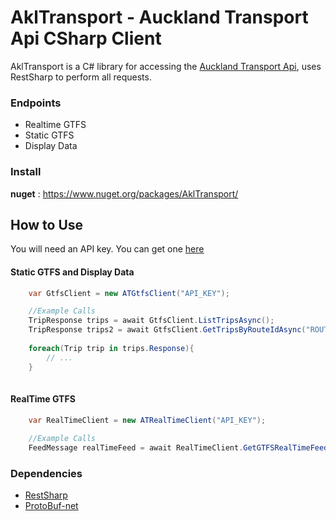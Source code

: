 # AklTransport - Auckland Transport Api CSharp Client

AklTransport is a C# library for accessing the [Auckland Transport Api](https://dev-portal.at.govt.nz/),
uses RestSharp to perform all requests.

### Endpoints

* Realtime GTFS
* Static GTFS
* Display Data

### Install

**nuget** : https://www.nuget.org/packages/AklTransport/

## How to Use
You will need an API key. You can get one [here](https://dev-portal.at.govt.nz/)

#### Static GTFS and Display Data
```c#
    var GtfsClient = new ATGtfsClient("API_KEY");

    //Example Calls
    TripResponse trips = await GtfsClient.ListTripsAsync();
    TripResponse trips2 = await GtfsClient.GetTripsByRouteIdAsync("ROUTE_ID")
    
    foreach(Trip trip in trips.Response){
        // ...
    }
    
```

#### RealTime GTFS

```c#
    var RealTimeClient = new ATRealTimeClient("API_KEY");
    
    //Example Calls
    FeedMessage realTimeFeed = await RealTimeClient.GetGTFSRealTimeFeed();
```

### Dependencies 

* [RestSharp](https://github.com/restsharp/RestSharp)
* [ProtoBuf-net](https://github.com/mgravell/protobuf-net)
